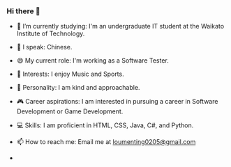 ### Hi there 👋

- 🔭 I’m currently studying: I'm an undergraduate IT student at the Waikato Institute of Technology.
- 🌱 I speak: Chinese.
- 😄 My current role: I'm working as a Software Tester.
- 🎵 Interests: I enjoy Music and Sports.
- 🤗 Personality: I am kind and approachable.
- 🎮 Career aspirations: I am interested in pursuing a career in Software Development or Game Development.
- 💻 Skills: I am proficient in HTML, CSS, Java, C#, and Python.
- 📫 How to reach me: Email me at loumenting0205@gmail.com

-  
<!--
**ArinaLou/ArinaLou** is a ✨ _special_ ✨ repository because its `README.md` (this file) appears on your GitHub profile.

Here are some ideas to get you started:

- 👯 I’m looking to collaborate on ...
- 🤔 I’m looking for help with ...
- 💬 Ask me about ...
- 📫 How to reach me: ...
- 😄 Pronouns: ...
- ⚡ Fun fact: ...
-->
